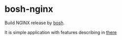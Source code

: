 # bosh-nginx
Build NGINX release by [bosh](https://bosh.io/docs/create-release/).

It is simple application with features describing in [there](https://github.com/anynines/tmp-homework-rl)
